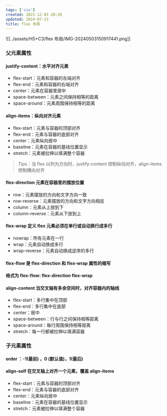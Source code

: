 ```yaml
---
tags: ['css']
created: 2021-12-03 20:20
updated: 2024-07-23
title: flex 布局
---
```

![[../assets/H5+C3/flex 布局/IMG-20240503150917441.png]]

### 父元素属性

#### justify-content：水平对齐元素

- flex-start：元素和容器的左端对齐
- flex-end：元素和容器的右端对齐
- center：元素在容器里居中
- space-between：元素之间保持相等的距离
- space-around：元素周围保持相等的距离

#### align-items：纵向对齐元素

- flex-start：元素与容器的顶部对齐
- flex-end：元素与容器的底部对齐
- center：元素纵向居中
- baseline：元素在容器的基线位置显示
- stretch：元素被拉伸以填满整个容器

> Tips：当 flex 以列为方向时，justify-content 控制纵向对齐，align-items 控制横向对齐

#### flex-direction 元素在容器里的摆放位置

- row：元素摆放的方向和文字方向一致
- row-reverse：元素摆放的方向和文字方向相反
- column：元素从上放到下
- column-reverse：元素从下放到上

#### flex-wrap 定义 flex 元素必须在单行或自动换行成多行

- nowrap：所有元素在一行
- wrap：元素自动换成多行
- wrap-reverse：元素自动换成逆序的多行

#### flex-flow 是 flex-direction 和 flex-wrap 属性的缩写 

#### 格式为 flex-flow: flex-direction flex-wrap

#### align-content 当交叉轴有多余空间时，对齐容器内的轴线

- flex-start：多行集中在顶部
- flex-end：多行集中在底部
- center：居中
- space-between：行与行之间保持相等距离
- space-around：每行周围保持相等距离
- stretch：每一行都被拉伸以填满容器

### 子元素属性

#### order ：-1(最前) ，0 (默认值)，1(最后)

#### align-self 在交叉轴上对齐一个元素，覆盖 align-items

- flex-start：元素与容器的顶部对齐
- flex-end：元素与容器的底部对齐
- center：元素纵向居中
- baseline：元素在容器的基线位置显示
- stretch：元素被拉伸以填满整个容器